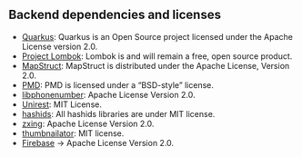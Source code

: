 ## Backend dependencies and licenses

- [Quarkus](https://quarkus.io/): Quarkus is an Open Source project licensed under the Apache License version 2.0.
- [Project Lombok](https://projectlombok.org/): Lombok is and will remain a free, open source product.
- [MapStruct](https://mapstruct.org/): MapStruct is distributed under the Apache License, Version 2.0.
- [PMD](https://pmd.github.io/): PMD is licensed under a “BSD-style” license.
- [libphonenumber](https://github.com/google/libphonenumber): Apache License Version 2.0.
- [Unirest](http://kong.github.io/unirest-java/): MIT License.
- [hashids](https://hashids.org/): All hashids libraries are under MIT license.
- [zxing](https://github.com/zxing/zxing): Apache License Version 2.0.
- [thumbnailator](https://github.com/coobird/thumbnailator): MIT license.
- [Firebase](https://firebase.google.com/) -> Apache License Version 2.0.